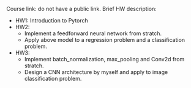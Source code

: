 Course link: do not have a public link.
Brief HW description:
- HW1: Introduction to Pytorch
- HW2: 
  - Implement a feedforward neural network from stratch.
  - Apply above model to  a regression problem and a classification problem. 
- HW3: 
  - Implement batch_normalization, max_pooling and Conv2d from stratch. 
  - Design a CNN architecture by myself and apply to image classification problem.
